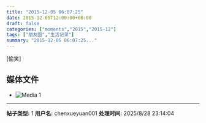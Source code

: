 ```yaml
---
title: "2015-12-05 06:07:25"
date: 2015-12-05T12:00:00+08:00
draft: false
categories: ["moments","2015","2015-12"]
tags: ["朋友圈","生活记录"]
summary: "2015-12-05 06:07:25..."
---
```


[偷笑]

## 媒体文件

- ![Media 1](/Moments/photos/2015-12-05/201512050607250.jpg)

---

**帖子类型:** 1
**用户名:** chenxueyuan001
**处理时间:** 2025/8/28 23:14:04